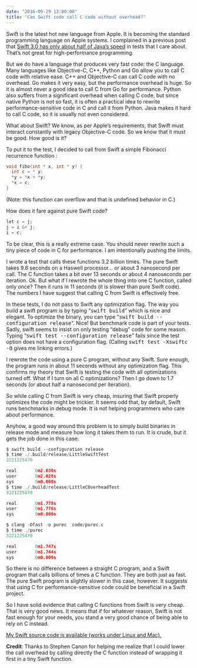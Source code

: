 ```yaml
---
date: "2016-09-29 12:00:00"
title: "Can Swift code call C code without overhead?"
---
```




Swift is the latest hot new language from Apple. It is becoming the standard programming language on Apple systems.
I complained in a previous post that [Swift 3.0 has only about half of Java&rsquo;s speed](/lemire/blog/2016/09/22/swift-versus-java-the-bitset-performance-test/) in tests that I care about. That&rsquo;s not great for high-performance programming.

But we do have a language that produces very fast code: the C language.
Many languages like Objective-C, C++, Python and Go allow you to call C code with relative ease. C++ and Objective-C can call C code with no overhead. Go makes it very easy, but the performance overhead is huge. So it is almost never a good idea to call C from Go for performance. Python also suffers from a significant overhead when calling C code, but since native Python is not so fast, it is often a practical idea to rewrite performance-sensitive code in C and call it from Python. Java makes it hard to call C code, so it is usually not even considered.

What about Swift? We know, as per Apple&rsquo;s requirements, that Swift must interact constantly with legacy Objective-C code. So we know that it must be good. How good is it?

To put it to the test, I decided to call from Swift a simple Fibonacci recurrence function :
```C
void fibo(int * x, int * y) {
  int c = * y;
  *y = *x + *y;
  *x = c;
}
```


(Note: this function can overflow and that is undefined behavior in C.)

How does it fare against pure Swift code?
```C
let c = j;
j = i &+ j;
i = c;
```


To be clear, this is a really extreme case. You should never rewrite such a tiny piece of code in C for performance. I am intentionally pushing the limits.

I wrote a test that calls these functions 3.2 billion times. The pure Swift takes 9.6 seconds on a Haswell processor&hellip; or about 3 nanosecond per call. The C function takes a bit over 13 seconds or about 4 nanoseconds per iteration. Ok. But what if I rewrote the whole thing into one C function, called only once? Then it runs in 11 seconds (it is slower than pure Swift code).
The numbers I have suggest that calling C from Swift is effectively free.

In these tests, I do not pass to Swift any optimization flag. The way you build a swift program is by typing &ldquo;<tt>swift build</tt>&rdquo; which is nice and elegant. To optimize the binary, you can type &ldquo;<tt>swift build --configuration release</tt>&ldquo;. Nice! But benchmark code is part of your tests. Sadly, swift seems to insist on only testing &ldquo;debug&rdquo; code for some reason. Typing &ldquo;<tt>swift test --configuration release</tt>&rdquo; fails since the test option does not have a configuration flag. (Calling <tt>swift test -Xswiftc -O</tt> gives me linking errors.)

I rewrote the code using a pure C program, without any Swift. Sure enough, the program runs in about 11 seconds without any optimization flag. This confirms my theory that Swift is testing the code with all optimizations turned off. What if I turn on all C optimizations? Then I go down to 1.7 seconds (or about half a nanosecond per iteration).

So while calling C from Swift is very cheap, insuring that Swift properly optimizes the code might be trickier.
It seems odd that, by default, Swift runs benchmarks in debug mode. It is not helping programmers who care about performance.

Anyhow, a good way around this problem is to simply build binaries in release mode and measure how long it takes them to run. It is crude, but it gets the job done in this case:
```C
$ swift build --configuration release
$ time ./.build/release/LittleSwiftTest
3221225470

real       0m2.030s
user       0m2.028s
sys        0m0.000s
$ time ./.build/release/LittleCOverheadTest
3221225470

real       0m1.778s
user       0m1.776s
sys        0m0.000s

$ clang -Ofast -o purec  code/purec.c
$ time ./purec
3221225470

real       0m1.747s
user       0m1.744s
sys        0m0.000s
```


So there is no difference between a straight C program, and a Swift program that calls billions of times a C function. They are both just as fast.
The pure Swift program is slightly slower in this case, however. It suggests that using C for performance-sensitive code could be beneficial in a Swift project.

So I have solid evidence that calling C functions from Swift is very cheap. That is very good news. It means that if for whatever reason, Swift is not fast enough for your needs, you stand a very good chance of being able to rely on C instead.

[My Swift source code is available (works under Linux and Mac).](https://github.com/lemire/Code-used-on-Daniel-Lemire-s-blog/tree/master/2016/09/29)

__Credit__: Thanks to Stephen Canon for helping me realize that I could lower the call overhead by calling directly the C function instead of wrapping it first in a tiny Swift function.

